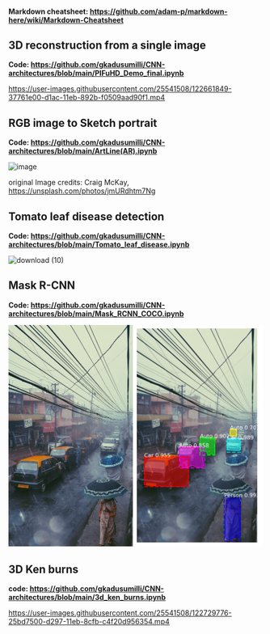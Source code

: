 #### Markdown cheatsheet: https://github.com/adam-p/markdown-here/wiki/Markdown-Cheatsheet

## 3D reconstruction from a single image
**Code: https://github.com/gkadusumilli/CNN-architectures/blob/main/PIFuHD_Demo_final.ipynb**

https://user-images.githubusercontent.com/25541508/122661849-37761e00-d1ac-11eb-892b-f0509aad90f1.mp4

## RGB image to Sketch portrait

**Code: https://github.com/gkadusumilli/CNN-architectures/blob/main/ArtLine(AR).ipynb**

![image](https://user-images.githubusercontent.com/25541508/122664010-4369dc00-d1bc-11eb-897f-93b2066e6c22.png)

original Image credits: Craig McKay, https://unsplash.com/photos/jmURdhtm7Ng

## Tomato leaf disease detection

**Code: https://github.com/gkadusumilli/CNN-architectures/blob/main/Tomato_leaf_disease.ipynb**

![download (10)](https://user-images.githubusercontent.com/25541508/122664122-f89c9400-d1bc-11eb-8efe-ad4d0276fa08.png)

## Mask R-CNN

**Code: https://github.com/gkadusumilli/CNN-architectures/blob/main/Mask_RCNN_COCO.ipynb**

![mask_RCNN](https://raw.githubusercontent.com/gkadusumilli/CNN-architectures/main/Mask_rcnn_concat.png)

## 3D Ken burns

**code: https://github.com/gkadusumilli/CNN-architectures/blob/main/3d_ken_burns.ipynb**

https://user-images.githubusercontent.com/25541508/122729776-25bd7500-d297-11eb-8cfb-c4f20d956354.mp4

